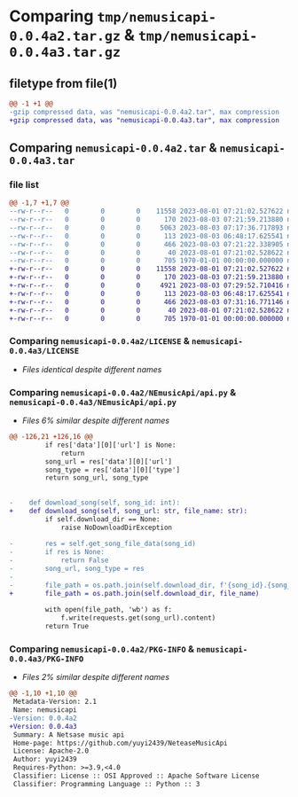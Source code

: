 # Comparing `tmp/nemusicapi-0.0.4a2.tar.gz` & `tmp/nemusicapi-0.0.4a3.tar.gz`

## filetype from file(1)

```diff
@@ -1 +1 @@
-gzip compressed data, was "nemusicapi-0.0.4a2.tar", max compression
+gzip compressed data, was "nemusicapi-0.0.4a3.tar", max compression
```

## Comparing `nemusicapi-0.0.4a2.tar` & `nemusicapi-0.0.4a3.tar`

### file list

```diff
@@ -1,7 +1,7 @@
--rw-r--r--   0        0        0    11558 2023-08-01 07:21:02.527622 nemusicapi-0.0.4a2/LICENSE
--rw-r--r--   0        0        0      170 2023-08-03 07:21:59.213880 nemusicapi-0.0.4a2/NEmusicApi/__init__.py
--rw-r--r--   0        0        0     5063 2023-08-03 07:17:36.717893 nemusicapi-0.0.4a2/NEmusicApi/api.py
--rw-r--r--   0        0        0      113 2023-08-03 06:48:17.625541 nemusicapi-0.0.4a2/NEmusicApi/exception.py
--rw-r--r--   0        0        0      466 2023-08-03 07:21:22.338905 nemusicapi-0.0.4a2/pyproject.toml
--rw-r--r--   0        0        0       40 2023-08-01 07:21:02.528622 nemusicapi-0.0.4a2/README.md
--rw-r--r--   0        0        0      705 1970-01-01 00:00:00.000000 nemusicapi-0.0.4a2/PKG-INFO
+-rw-r--r--   0        0        0    11558 2023-08-01 07:21:02.527622 nemusicapi-0.0.4a3/LICENSE
+-rw-r--r--   0        0        0      170 2023-08-03 07:21:59.213880 nemusicapi-0.0.4a3/NEmusicApi/__init__.py
+-rw-r--r--   0        0        0     4921 2023-08-03 07:29:52.710416 nemusicapi-0.0.4a3/NEmusicApi/api.py
+-rw-r--r--   0        0        0      113 2023-08-03 06:48:17.625541 nemusicapi-0.0.4a3/NEmusicApi/exception.py
+-rw-r--r--   0        0        0      466 2023-08-03 07:31:16.771146 nemusicapi-0.0.4a3/pyproject.toml
+-rw-r--r--   0        0        0       40 2023-08-01 07:21:02.528622 nemusicapi-0.0.4a3/README.md
+-rw-r--r--   0        0        0      705 1970-01-01 00:00:00.000000 nemusicapi-0.0.4a3/PKG-INFO
```

### Comparing `nemusicapi-0.0.4a2/LICENSE` & `nemusicapi-0.0.4a3/LICENSE`

 * *Files identical despite different names*

### Comparing `nemusicapi-0.0.4a2/NEmusicApi/api.py` & `nemusicapi-0.0.4a3/NEmusicApi/api.py`

 * *Files 6% similar despite different names*

```diff
@@ -126,21 +126,16 @@
         if res['data'][0]['url'] is None:
             return
         song_url = res['data'][0]['url']
         song_type = res['data'][0]['type']
         return song_url, song_type
 
 
-    def download_song(self, song_id: int):
+    def download_song(self, song_url: str, file_name: str):
         if self.download_dir == None:
             raise NoDownloadDirException
         
-        res = self.get_song_file_data(song_id)
-        if res is None:
-            return False
-        song_url, song_type = res
-        
-        file_path = os.path.join(self.download_dir, f'{song_id}.{song_type}')
+        file_path = os.path.join(self.download_dir, file_name)
         
         with open(file_path, 'wb') as f:
             f.write(requests.get(song_url).content)
         return True
```

### Comparing `nemusicapi-0.0.4a2/PKG-INFO` & `nemusicapi-0.0.4a3/PKG-INFO`

 * *Files 2% similar despite different names*

```diff
@@ -1,10 +1,10 @@
 Metadata-Version: 2.1
 Name: nemusicapi
-Version: 0.0.4a2
+Version: 0.0.4a3
 Summary: A Netsase music api
 Home-page: https://github.com/yuyi2439/NeteaseMusicApi
 License: Apache-2.0
 Author: yuyi2439
 Requires-Python: >=3.9,<4.0
 Classifier: License :: OSI Approved :: Apache Software License
 Classifier: Programming Language :: Python :: 3
```

